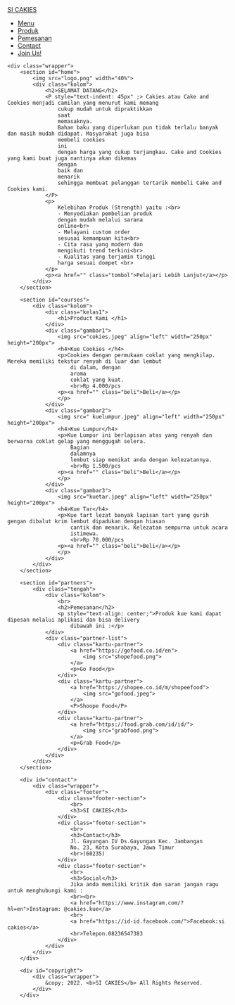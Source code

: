 <!DOCTYPE html>
<html lang="en">

<head>
    <meta charset="UTF-8">
    <meta name="viewport" content="width=device-width, initial-scale=1.0">
    <title>tugas</title>
    <link rel="stylesheet" href="satu.css">
    
</head>

<body>
    <nav>
        <div class="wrapper">
            <div class="judul"><a href="">SI CAKIES</a></div>
            <div class="menu">
                <ul>
                    <li><a href="#home">Menu</a></li>
                    <li><a href="#courses">Produk</a></li>
                    <li><a href="#partners">Pemesanan</a></li>
                    <li><a href="#contact">Contact</a></li>
                    <li><a href="login.html" class="signup">Join Us!</a></li>
                </ul>
            </div>
        </div>
    </nav>

    <div class="wrapper">
        <section id="home">
            <img src="logo.png" width="40%">
            <div class="kolom">
                <h2>SELAMAT DATANG</h2>
                <P style="text-indent: 45px" ;> Cakies atau Cake and Cookies menjadi camilan yang menurut kami memang
                    cukup mudah untuk dipraktikkan
                    saat
                    memasaknya.
                    Bahan baku yang diperlukan pun tidak terlalu banyak dan masih mudah didapat. Masyarakat juga bisa
                    membeli cookies
                    ini
                    dengan harga yang cukup terjangkau. Cake and Cookies yang kami buat juga nantinya akan dikemas
                    dengan
                    baik dan
                    menarik
                    sehingga membuat pelanggan tertarik membeli Cake and Cookies kami.
                </P>
                <p>
                    Kelebihan Produk (Strength) yaitu :<br>
                    - Menyediakan pembelian produk
                    dengan mudah melalui sarana
                    online<br>
                    - Melayani custom order
                    sesusai kemampuan kita<br>
                    - Cita rasa yang modern dan
                    mengikuti trend terkini<br>
                    - Kualitas yang terjamin tinggi
                    harga sesuai dompet <br>
                </p>
                <p><a href="" class="tombol">Pelajari Lebih Lanjut</a></p>
            </div>
        </section>

        <section id="courses">
            <div class="kolom">
                <div class="kelas1">
                    <h1>Product Kami </h1>
                </div>
                <div class="gambar1">
                    <img src="cokies.jpeg" align="left" width="250px" height="200px">
                    <h4>Kue Cookies </h4>
                    <p>Cookies dengan permukaan coklat yang mengkilap. Mereka memiliki tekstur renyah di luar dan lembut
                        di dalam, dengan
                        aroma
                        coklat yang kuat.
                        <br>Rp 4.000/pcs
                    <p><a href="" class="beli">Beli</a></p>
                    </p>
                </div>
                <div class="gambar2">
                    <img src=" kuelumpur.jpeg" align="left" width="250px" height="200px">
                    <h4>Kue Lumpur</h4>
                    <p>Kue Lumpur ini berlapisan atas yang renyah dan berwarna coklat gelap yang menggugah selera.
                        Bagian
                        dalamnya
                        lembut siap memikat anda dengan kelezatannya.
                        <br>Rp 1.500/pcs
                    <p><a href="" class="beli">Beli</a></p>
                    </p>
                </div>
                <div class="gambar3">
                    <img src="kuetar.jpeg" align="left" width="250px" height="200px">
                    <h4>Kue Tar</h4>
                    <p>Kue tart lezat banyak lapisan tart yang gurih gengan dibalut krim lembut dipadukan dengan hiasan
                        cantik dan menarik. Kelezatan sempurna untuk acara
                        istimewa.
                        <br>Rp 70.000/pcs
                    <p><a href="" class="beli">Beli</a></p>
                    </p>
                </div>
            </div>
        </section>

        <section id="partners">
            <div class="tengah">
                <div class="kolom">
                    <br>
                    <h2>Pemesanan</h2>
                    <p style="text-align: center;">Produk kue kami dapat dipesan melalui aplikasi dan bisa delivery
                        dibawah ini :</p>
                </div>
                <div class="partner-list">
                    <div class="kartu-partner">
                        <a href="https://gofood.co.id/en">
                            <img src="shopefood.png">
                        </a>
                        <p>Go Food</p>
                    </div>
                    <div class="kartu-partner">
                        <a href="https://shopee.co.id/m/shopeefood">
                            <img src="gofood.jpeg">
                        </a>
                        <P>Shoope Food</P>
                    </div>
                    <div class="kartu-partner">
                        <a href="https://food.grab.com/id/id/">
                            <img src="grabfood.png">
                        </a>
                        <p>Grab Food</p>
                    </div>
                </div>
            </div>
        </section>

        <div id="contact">
            <div class="wrapper">
                <div class="footer">
                    <div class="footer-section">
                        <br>
                        <h3>SI CAKIES</h3>
                    </div>
                    <div class="footer-section">
                        <br>
                        <h3>Contact</h3>
                        Jl. Gayungan IV Ds.Gayungan Kec. Jambangan
                        No. 23, Kota Surabaya, Jawa Timur
                        <br>(60235)
                    </div>
                    <div class="footer-section">
                        <br>
                        <h3>Social</h3>
                        Jika anda memiliki kritik dan saran jangan ragu untuk menghubungi kami :
                        <br><br>
                        <a href="https://www.instagram.com/?hl=en">Instagram: @cakies.kue</a>
                        <br>
                        <a href="https://id-id.facebook.com/">Facebook:si cakies</a>
                        <br>Telepon.08236547383
                    </div>
                </div>
            </div>
        </div>

        <div id="copyright">
            <div class="wrapper">
                &copy; 2022. <b>SI CAKIES</b> All Rights Reserved.
            </div>
        </div>
</body>

</html>
